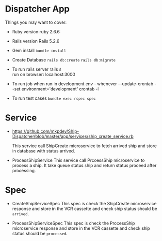 # Dispatcher App

Things you may want to cover:

* Ruby version
	ruby 2.6.6

* Rails version
	Rails 5.2.6

* Gem install
	`bundle install`

* Create Database
	`rails db:create`
	`rails db:migrate`

* To run rails server
	rails s  
	run on browser: localhost:3000 

* To run job
	when run in development env -
		whenever --update-crontab --set environment='development' 
	crontab -l

* To run test cases
	`bundle exec rspec spec`

# Service

* https://github.com/mkpdev/Ship-Dispatcher/blob/master/app/services/ship_create_service.rb

	This service call ShipCreate microservice to fetch arrived ship and store in database
	with status arrived.

* ProcessShipService
	This service call PrcoessShip microservice to process a ship.
	It take queue status ship and return status proceed after processing.

# Spec

* CreateShipServiceSpec 
	This spec is check the ShipCreate microservice response and store in the VCR cassette
	and check ship status should be `arrived`.

* ProcessShipServiceSpec
	This spec is check the ProcessShip microservice response and store in the VCR cassette
	and check ship status should be `processed`.	

